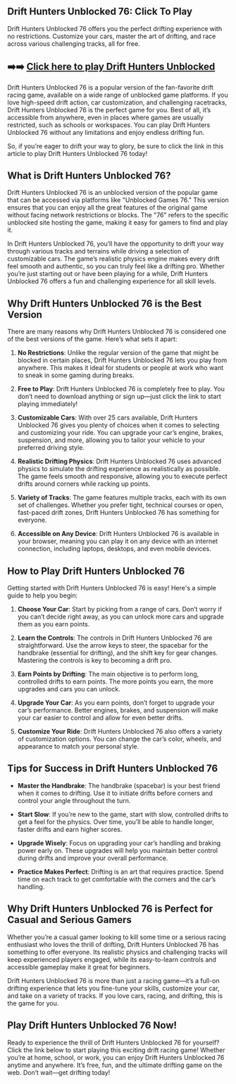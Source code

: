 ## Drift Hunters Unblocked 76: Click To Play

Drift Hunters Unblocked 76 offers you the perfect drifting experience with no restrictions. Customize your cars, master the art of drifting, and race across various challenging tracks, all for free. 

## ➡️➡️ [Click here to play Drift Hunters Unblocked](https://naremo.com)

Drift Hunters Unblocked 76 is a popular version of the fan-favorite drift racing game, available on a wide range of unblocked game platforms. If you love high-speed drift action, car customization, and challenging racetracks, Drift Hunters Unblocked 76 is the perfect game for you. Best of all, it’s accessible from anywhere, even in places where games are usually restricted, such as schools or workspaces. You can play Drift Hunters Unblocked 76 without any limitations and enjoy endless drifting fun.

So, if you're eager to drift your way to glory, be sure to click the link in this article to play Drift Hunters Unblocked 76 today!

## What is Drift Hunters Unblocked 76?

Drift Hunters Unblocked 76 is an unblocked version of the popular game that can be accessed via platforms like "Unblocked Games 76." This version ensures that you can enjoy all the great features of the original game without facing network restrictions or blocks. The "76" refers to the specific unblocked site hosting the game, making it easy for gamers to find and play it.

In Drift Hunters Unblocked 76, you’ll have the opportunity to drift your way through various tracks and terrains while driving a selection of customizable cars. The game’s realistic physics engine makes every drift feel smooth and authentic, so you can truly feel like a drifting pro. Whether you’re just starting out or have been playing for a while, Drift Hunters Unblocked 76 offers a fun and challenging experience for all skill levels.

## Why Drift Hunters Unblocked 76 is the Best Version

There are many reasons why Drift Hunters Unblocked 76 is considered one of the best versions of the game. Here’s what sets it apart:

1. **No Restrictions**: Unlike the regular version of the game that might be blocked in certain places, Drift Hunters Unblocked 76 lets you play from anywhere. This makes it ideal for students or people at work who want to sneak in some gaming during breaks.
   
2. **Free to Play**: Drift Hunters Unblocked 76 is completely free to play. You don’t need to download anything or sign up—just click the link to start playing immediately!

3. **Customizable Cars**: With over 25 cars available, Drift Hunters Unblocked 76 gives you plenty of choices when it comes to selecting and customizing your ride. You can upgrade your car’s engine, brakes, suspension, and more, allowing you to tailor your vehicle to your preferred driving style.

4. **Realistic Drifting Physics**: Drift Hunters Unblocked 76 uses advanced physics to simulate the drifting experience as realistically as possible. The game feels smooth and responsive, allowing you to execute perfect drifts around corners while racking up points.

5. **Variety of Tracks**: The game features multiple tracks, each with its own set of challenges. Whether you prefer tight, technical courses or open, fast-paced drift zones, Drift Hunters Unblocked 76 has something for everyone.

6. **Accessible on Any Device**: Drift Hunters Unblocked 76 is available in your browser, meaning you can play it on any device with an internet connection, including laptops, desktops, and even mobile devices.

## How to Play Drift Hunters Unblocked 76

Getting started with Drift Hunters Unblocked 76 is easy! Here's a simple guide to help you begin:

1. **Choose Your Car**: Start by picking from a range of cars. Don’t worry if you can’t decide right away, as you can unlock more cars and upgrade them as you earn points.

2. **Learn the Controls**: The controls in Drift Hunters Unblocked 76 are straightforward. Use the arrow keys to steer, the spacebar for the handbrake (essential for drifting), and the shift key for gear changes. Mastering the controls is key to becoming a drift pro.

3. **Earn Points by Drifting**: The main objective is to perform long, controlled drifts to earn points. The more points you earn, the more upgrades and cars you can unlock.

4. **Upgrade Your Car**: As you earn points, don’t forget to upgrade your car’s performance. Better engines, brakes, and suspension will make your car easier to control and allow for even better drifts.

5. **Customize Your Ride**: Drift Hunters Unblocked 76 also offers a variety of customization options. You can change the car’s color, wheels, and appearance to match your personal style.

## Tips for Success in Drift Hunters Unblocked 76

- **Master the Handbrake**: The handbrake (spacebar) is your best friend when it comes to drifting. Use it to initiate drifts before corners and control your angle throughout the turn.

- **Start Slow**: If you’re new to the game, start with slow, controlled drifts to get a feel for the physics. Over time, you’ll be able to handle longer, faster drifts and earn higher scores.

- **Upgrade Wisely**: Focus on upgrading your car’s handling and braking power early on. These upgrades will help you maintain better control during drifts and improve your overall performance.

- **Practice Makes Perfect**: Drifting is an art that requires practice. Spend time on each track to get comfortable with the corners and the car’s handling.

## Why Drift Hunters Unblocked 76 is Perfect for Casual and Serious Gamers

Whether you’re a casual gamer looking to kill some time or a serious racing enthusiast who loves the thrill of drifting, Drift Hunters Unblocked 76 has something to offer everyone. Its realistic physics and challenging tracks will keep experienced players engaged, while its easy-to-learn controls and accessible gameplay make it great for beginners. 

Drift Hunters Unblocked 76 is more than just a racing game—it’s a full-on drifting experience that lets you fine-tune your skills, customize your car, and take on a variety of tracks. If you love cars, racing, and drifting, this is the game for you.

## Play Drift Hunters Unblocked 76 Now!

Ready to experience the thrill of Drift Hunters Unblocked 76 for yourself? Click the link below to start playing this exciting drift racing game! Whether you’re at home, school, or work, you can enjoy Drift Hunters Unblocked 76 anytime and anywhere. It’s free, fun, and the ultimate drifting game on the web. Don’t wait—get drifting today!

